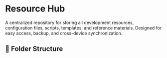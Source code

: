 # Resource Hub

A centralized repository for storing all development resources, configuration files, scripts, templates, and reference materials. Designed for easy access, backup, and cross-device synchronization.

## 📁 Folder Structure
